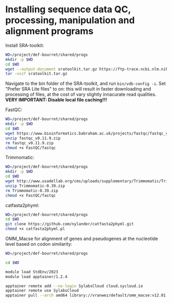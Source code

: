 # Installing sequence data QC, processing, manipulation and alignment programs

Install SRA-toolkit:
```bash
WD=/project/def-bourret/shared/progs
mkdir -p $WD
cd $WD
wget --output-document sratoolkit.tar.gz https://ftp-trace.ncbi.nlm.nih.gov/sra/sdk/current/sratoolkit.current-ubuntu64.tar.gz
tar -vxzf sratoolkit.tar.gz

```

Navigate to the bin folder of the SRA-toolkit, and run `bin/vdb-config -i`. Set "Prefer SRA Lite files" to on: this will result in faster downloading and processing of files, at the cost of vary slightly innacurate read qualities. **VERY IMPORTANT: Disable local file caching!!!**

FastQC:
```bash
WD=/project/def-bourret/shared/progs
mkdir -p $WD
cd $WD
wget https://www.bioinformatics.babraham.ac.uk/projects/fastqc/fastqc_v0.11.9.zip
unzip fastqc_v0.11.9.zip
rm fastqc_v0.11.9.zip
chmod +x FastQC/fastqc

```

Trimmomatic:
```bash
WD=/project/def-bourret/shared/progs
mkdir -p $WD
cd $WD
wget http://www.usadellab.org/cms/uploads/supplementary/Trimmomatic/Trimmomatic-0.39.zip
unzip Trimmomatic-0.39.zip
rm Trimmomatic-0.39.zip
chmod +x FastQC/fastqc

```

catfasta2phyml:
```bash
WD=/project/def-bourret/shared/progs
cd $WD
git clone https://github.com/nylander/catfasta2phyml.git
chmod +x catfasta2phyml.pl

```

OMM_Macse for alignment of genes and pseudogenes at the nucleotide level based on codon similarity:
```bash
WD=/project/def-bourret/shared/progs

cd $WD

module load StdEnv/2023
module load apptainer/1.2.4

apptainer remote add --no-login SylabsCloud cloud.sycloud.io
apptainer remote use SylabsCloud
apptainer pull --arch amd64 library://vranwez/default/omm_macse:v12.01

```


